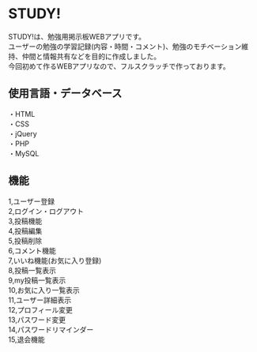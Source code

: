 # STUDY!
STUDY!は、勉強用掲示板WEBアプリです。  
ユーザーの勉強の学習記録(内容・時間・コメント)、勉強のモチベーション維持、仲間と情報共有などを目的に作成しました。  
今回初めて作るWEBアプリなので、フルスクラッチで作っております。  

## 使用言語・データベース  
・HTML  
・CSS  
・jQuery  
・PHP  
・MySQL  

## 機能  
1,ユーザー登録  
2,ログイン・ログアウト  
3,投稿機能  
4,投稿編集  
5,投稿削除  
6,コメント機能  
7,いいね機能(お気に入り登録)  
8,投稿一覧表示  
9,my投稿一覧表示  
10,お気に入り一覧表示  
11,ユーザー詳細表示  
12,プロフィール変更  
13,パスワード変更  
14,パスワードリマインダー  
15,退会機能  
